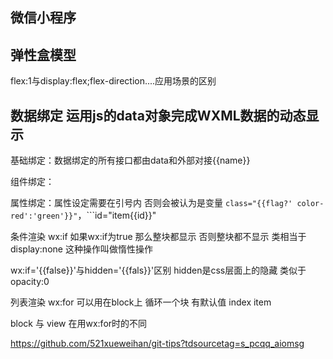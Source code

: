 ## 微信小程序

## 弹性盒模型
flex:1与display:flex;flex-direction....应用场景的区别

## 数据绑定 运用js的data对象完成WXML数据的动态显示

基础绑定：数据绑定的所有接口都由data和外部对接<view>{{name}}</view>

组件绑定：


属性绑定：属性设定需要在引号内 否则会被认为是变量 ```class="{{flag?' color-red':'green'}}"```，```id="item{{id}}"

条件渲染
wx:if
如果wx:if为true 那么整块都显示 否则整块都不显示 类相当于display:none 这种操作叫做惰性操作
<block wx:if='{{true}}'>
<view></view>
<view></view>
<block/>

wx:if='{{false}}'与hidden='{{fals}}'区别 hidden是css层面上的隐藏 类似于opacity:0


列表渲染
wx:for 可以用在block上  循环一个块
有默认值 index item

block 与 view 在用wx:for时的不同

https://github.com/521xueweihan/git-tips?tdsourcetag=s_pcqq_aiomsg
